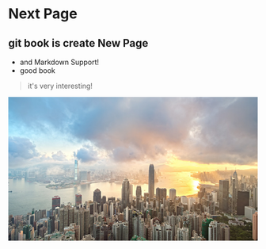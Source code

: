 # Next Page

## git book is create New Page

* and Markdown Support!
* good book

> it's very interesting!

![](.gitbook/assets/victoria-harbour.jpg)



